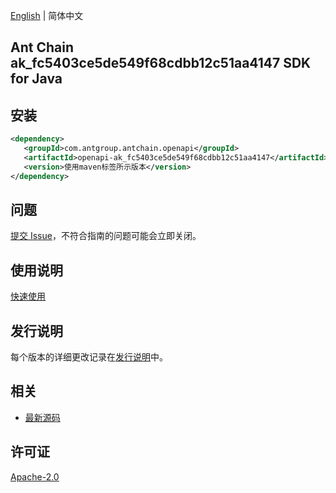 [English](README.md) | 简体中文

## Ant Chain ak_fc5403ce5de549f68cdbb12c51aa4147 SDK for Java

## 安装

```xml
<dependency>
   <groupId>com.antgroup.antchain.openapi</groupId>
   <artifactId>openapi-ak_fc5403ce5de549f68cdbb12c51aa4147</artifactId>
   <version>使用maven标签所示版本</version>
</dependency>
```

## 问题

[提交 Issue](https://github.com/alipay/antchain-openapi-prod-sdk/issues/new)，不符合指南的问题可能会立即关闭。

## 使用说明

[快速使用](https://github.com/alipay/antchain-openapi-prod-sdk)

## 发行说明

每个版本的详细更改记录在[发行说明](./ChangeLog.txt)中。

## 相关

- [最新源码](https://github.com/alipay/antchain-openapi-prod-sdk/)

## 许可证

[Apache-2.0](http://www.apache.org/licenses/LICENSE-2.0)
